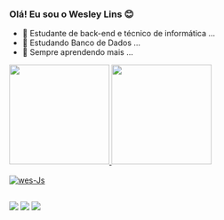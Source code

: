 ### Olá! Eu sou o Wesley Lins 😊

- 🔭 Estudante de back-end e técnico de informática ...
- 🌱 Estudando Banco de Dados ...
- 🤔 Sempre aprendendo mais ...

 <div>
  <a href="https://github.com/weslins22">
  <img height="180em" src="https://github-readme-stats.vercel.app/api?username=weslins22&show_icons=true&theme=github_dark&include_all_commits=true&count_private=true"/>
  <img height="180em" src="https://github-readme-stats.vercel.app/api/top-langs/?username=weslins22&layout=compact&langs_count=7&theme=github_dark"/>
</div>
<div style="display: inline_block"><br>
  <img align="center" alt="wes-Js" height="" width="" src="https://img.shields.io/badge/Java-ED8B00?style=for-the-badge&logo=java&logoColor=white">
</div>
  
  ##
 
<div> 
  <a href="https://www.instagram.com/wes_lins/" target="_blank"><img src="https://img.shields.io/badge/-Instagram-%23E4405F?style=for-the-badge&logo=instagram&logoColor=white" target="_blank"></a>
  <a href = "mailto:weslins22@gmail.com"><img src="https://img.shields.io/badge/-Gmail-%23333?style=for-the-badge&logo=gmail&logoColor=white" target="_blank"></a>
  <a href="https://www.linkedin.com/in/weslins22" target="_blank"><img src="https://img.shields.io/badge/-LinkedIn-%230077B5?style=for-the-badge&logo=linkedin&logoColor=white" target="_blank"></a> 
  
</div>

